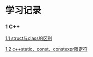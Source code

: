 # 学习记录
### 1 C++

[1.1 struct与class的区别](./c++/struct与class的区别.md)

[1.2 c++static、const、constexpr限定符](./c++/c++static、const、constexpr限定符.md)


